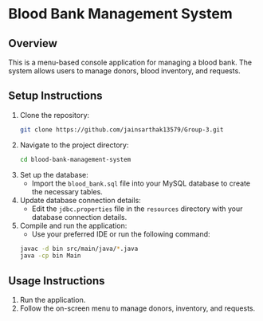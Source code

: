 # Blood Bank Management System

## Overview
This is a menu-based console application for managing a blood bank. The system allows users to manage donors, blood inventory, and requests.

## Setup Instructions
1. Clone the repository:
    ```bash
    git clone https://github.com/jainsarthak13579/Group-3.git
    ```
2. Navigate to the project directory:
    ```bash
    cd blood-bank-management-system
    ```
3. Set up the database:
    - Import the `blood_bank.sql` file into your MySQL database to create the necessary tables.
4. Update database connection details:
    - Edit the `jdbc.properties` file in the `resources` directory with your database connection details.
5. Compile and run the application:
    - Use your preferred IDE or run the following command:
    ```bash
    javac -d bin src/main/java/*.java
    java -cp bin Main
    ```

## Usage Instructions
1. Run the application.
2. Follow the on-screen menu to manage donors, inventory, and requests.
